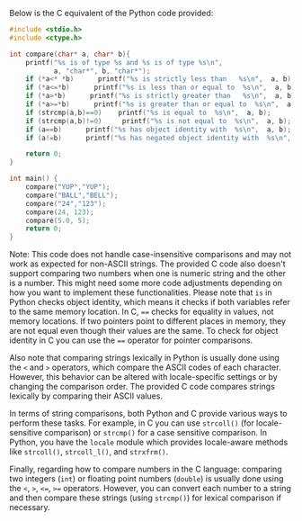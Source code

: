 Below is the C equivalent of the Python code provided:

```C
#include <stdio.h>
#include <ctype.h>

int compare(char* a, char* b){
    printf("%s is of type %s and %s is of type %s\n",
           a, "char*", b, "char*");
    if (*a<* *b)      printf("%s is strictly less than   %s\n",  a, b);
    if (*a<=*b)      printf("%s is less than or equal to  %s\n",  a, b);
    if (*a>*b)      printf("%s is strictly greater than   %s\n",  a, b);
    if (*a>=*b)      printf("%s is greater than or equal to  %s\n",  a, b);
    if (strcmp(a,b)==0)    printf("%s is equal to  %s\n",  a, b);
    if (strcmp(a,b)!=0)     printf("%s is not equal to  %s\n",  a, b);
    if (a==b)      printf("%s has object identity with  %s\n",  a, b);
    if (a!=b)      printf("%s has negated object identity with  %s\n",  a, b);

    return 0;
}

int main() {
    compare("YUP","YUP");
    compare("BALL","BELL");
    compare("24","123");
    compare(24, 123);
    compare(5.0, 5);
    return 0;
}
```

Note: This code does not handle case-insensitive comparisons and may not work as expected for non-ASCII strings. The provided C code also doesn't support comparing two numbers when one is numeric string and the other is a number. This might need some more code adjustments depending on how you want to implement these functionalities.
Please note that `is` in Python checks object identity, which means it checks if both variables refer to the same memory location. In C, `==` checks for equality in values, not memory locations. If two pointers point to different places in memory, they are not equal even though their values are the same. To check for object identity in C you can use the `==` operator for pointer comparisons. 

Also note that comparing strings lexically in Python is usually done using the `<` and `>` operators, which compare the ASCII codes of each character. However, this behavior can be altered with locale-specific settings or by changing the comparison order. The provided C code compares strings lexically by comparing their ASCII values. 

In terms of string comparisons, both Python and C provide various ways to perform these tasks. For example, in C you can use `strcoll()` (for locale-sensitive comparison) or `strcmp()` for a case sensitive comparison. In Python, you have the `locale` module which provides locale-aware methods like `strcoll()`, `strcoll_l()`, and `strxfrm()`. 

Finally, regarding how to compare numbers in the C language: comparing two integers (`int`) or floating point numbers (`double`) is usually done using the `<`, `>`, `<=`, `>=` operators. However, you can convert each number to a string and then compare these strings (using `strcmp()`) for lexical comparison if necessary.

